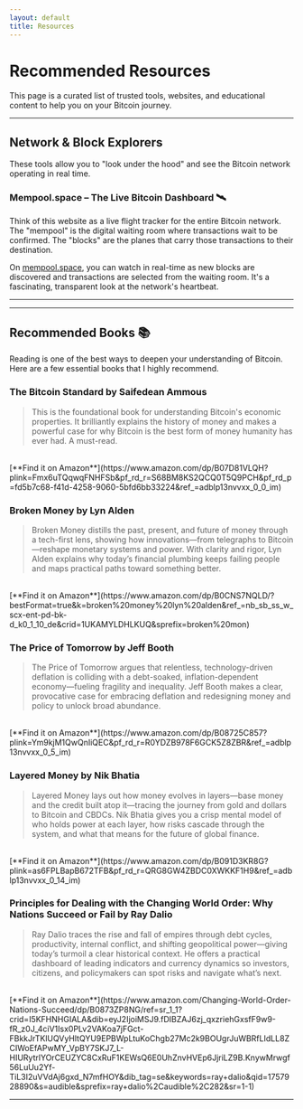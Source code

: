 ```yaml
---
layout: default
title: Resources
---
```


# Recommended Resources

This page is a curated list of trusted tools, websites, and educational content to help you on your Bitcoin journey.

---

## Network & Block Explorers

These tools allow you to "look under the hood" and see the Bitcoin network operating in real time.

### Mempool.space – The Live Bitcoin Dashboard 🛰️

Think of this website as a live flight tracker for the entire Bitcoin network. The "mempool" is the digital waiting room where transactions wait to be confirmed. The "blocks" are the planes that carry those transactions to their destination.

On [mempool.space](https://mempool.space), you can watch in real-time as new blocks are discovered and transactions are selected from the waiting room. It's a fascinating, transparent look at the network's heartbeat.

---

---

## Recommended Books 📚

Reading is one of the best ways to deepen your understanding of Bitcoin. Here are a few essential books that I highly recommend.

### The Bitcoin Standard by Saifedean Ammous
> This is the foundational book for understanding Bitcoin's economic properties. It brilliantly explains the history of money and makes a powerful case for why Bitcoin is the best form of money humanity has ever had. A must-read.
<br>
[**Find it on Amazon**](https://www.amazon.com/dp/B07D81VLQH?plink=Fmx6uTQqwqFNHFSb&pf_rd_r=S68BM8KS2QCQ0T5Q9PCH&pf_rd_p=fd5b7c68-f41d-4258-9060-5bfd6bb33224&ref_=adblp13nvvxx_0_0_im)

### Broken Money by Lyn Alden
> Broken Money distills the past, present, and future of money through a tech-first lens, showing how innovations—from telegraphs to Bitcoin—reshape monetary systems and power. With clarity and rigor, Lyn Alden explains why today’s financial plumbing keeps failing people and maps practical paths toward something better.
<br>
[**Find it on Amazon**](https://www.amazon.com/dp/B0CNS7NQLD/?bestFormat=true&k=broken%20money%20lyn%20alden&ref_=nb_sb_ss_w_scx-ent-pd-bk-d_k0_1_10_de&crid=1UKAMYLDHLKUQ&sprefix=broken%20mon)

### The Price of Tomorrow by Jeff Booth
> The Price of Tomorrow argues that relentless, technology-driven deflation is colliding with a debt-soaked, inflation-dependent economy—fueling fragility and inequality. Jeff Booth makes a clear, provocative case for embracing deflation and redesigning money and policy to unlock broad abundance.
<br>
[**Find it on Amazon**](https://www.amazon.com/dp/B08725C857?plink=Ym9kjM1QwQnIiQEC&pf_rd_r=R0YDZB978F6GCK5Z8ZBR&ref_=adblp13nvvxx_0_5_im)

### Layered Money by Nik Bhatia
> Layered Money lays out how money evolves in layers—base money and the credit built atop it—tracing the journey from gold and dollars to Bitcoin and CBDCs. Nik Bhatia gives you a crisp mental model of who holds power at each layer, how risks cascade through the system, and what that means for the future of global finance.
<br>
[**Find it on Amazon**](https://www.amazon.com/dp/B091D3KR8G?plink=as6FPLBapB672TFB&pf_rd_r=QRG8GW4ZBDC0XWKKF1H9&ref_=adblp13nvvxx_0_14_im)

### Principles for Dealing with the Changing World Order: Why Nations Succeed or Fail by Ray Dalio
> Ray Dalio traces the rise and fall of empires through debt cycles, productivity, internal conflict, and shifting geopolitical power—giving today’s turmoil a clear historical context. He offers a practical dashboard of leading indicators and currency dynamics so investors, citizens, and policymakers can spot risks and navigate what’s next.
<br>
[**Find it on Amazon**](https://www.amazon.com/Changing-World-Order-Nations-Succeed/dp/B0873ZP8NG/ref=sr_1_1?crid=I5KFHNHGIALA&dib=eyJ2IjoiMSJ9.fDIBZAJ6zj_qxzriehGxsfF9w9-fR_z0J_4ciV1Isx0PLv2VAKoa7jFGct-FBkkJrTKlUQVyHltQYU9EPBWpLtuKoChgb27Mc2k9BOUgrJuWBRfLIdLL8ZCIWoEfAPwMY_VpBY7SKJ7_L-HIURytrlYOrCEUZYC8CxRuF1KEWsQ6E0UhZnvHVEp6JjriLZ9B.KnywMrwgf56LuUu2Yf-TiL3I2uVVdAj6gxd_N7mfHOY&dib_tag=se&keywords=ray+dalio&qid=1757928890&s=audible&sprefix=ray+dalio%2Caudible%2C282&sr=1-1)

---

